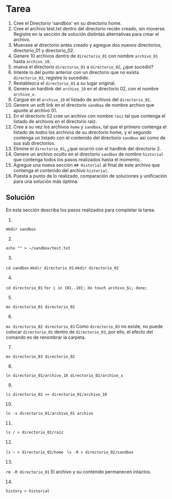# Tarea

1. Cree el Directorio 'sandbox' en su directorio home.
2. Cree el archivo test.txt dentro del directorio recién creado, sin moverse. Registre en la sección de solución distintas alternativas para crear el archivo.
3. Muevase al directorio antes creado y agregue dos nuevos directorios, directorio_01 y directorio_02.
4. Genere 10 archivos dentro de `directorio_01` con nombre `archivo_01` hasta `archivo_10`.
5. mueva el directorio `directorio_01` a `directorio_02`, ¿que sucedió?
6. Intente lo del punto anterior con un directorio que no exista `directorio_03`, registre lo sucedido.
7. Restablezca el `directorio_01` a su lugar original.
8. Genere un hardlink del `archivo_10` en el directorio 02, con el nombre `archivo_x`.
9. Cargue en el `archivo_10` el listado de archivos del `directorio_02`.
10. Genere un soft link en el directorio `sandbox` de nombre archivo que apunte al archivo 01.
11. En el directorio 02 cree un archivo con nombre `raiz` tal que contenga el listado de archivos en el directorio raíz.
12. Cree a su vez los archivos `home` y `sandbox`, tal que el primero contenga el listado de *todos* los archivos de su directorio home, y el segundo contenga un listado con el contenido del directorio `sandbox` así como de sus sub directorios.
13. Elimine el `directorio_01`, ¿que ocurrió con el hardlink del directorio 2.
14. Genere un archivo oculto en el directorio `sandbox` de nombre `historial` que contenga todos los pasos realizados hasta el momento.
15. Agregue una nueva sección `## Historial` al final de este archivo que contenga el contenido del archivo `historial`.
16. Puesta a punto de lo realizado, comparación de soluciones y unificación para una solución más óptima.

## Solución

En esta sección describa los pasos realizados para completar la tarea.

1. 
`mkdir sandbox`

2. 
`echo "" > ~/sandbox/test.txt`

3. 
`cd sandbox`
`mkdir directorio_01`
`mkdir directorio_02`

4. 
`cd directorio_01`
`for i in {01..10}; do touch archivo_$i; done;`

5. 
`mv directorio_01 directorio_02`


6. 
`mv directorio_02 directorio_03`
Como `directorio_03` no existe, no puede colocar `directorio_01` dentro de `directorio_03`, por ello, el efecto del comando es de renombrar la carpeta.


7. 
`mv directorio_03 directorio_02`

8. 
`ln directorio_01/archivo_10 directorio_02/archivo_x`

9. 
`ls directorio_02 >> directorio_01/archivo_10`

10. 
`ln -s directorio_01/archivo_01 archivo`

11. 
`ls / > directorio_02/raiz`

12. 
`ls ~ > directorio_02/home `
`ls -R > directorio_02/sandbox`

13. 
`rm -R directorio_01`
El archivo y su contenido permanecen intactos.

14. 
`history > historial`


